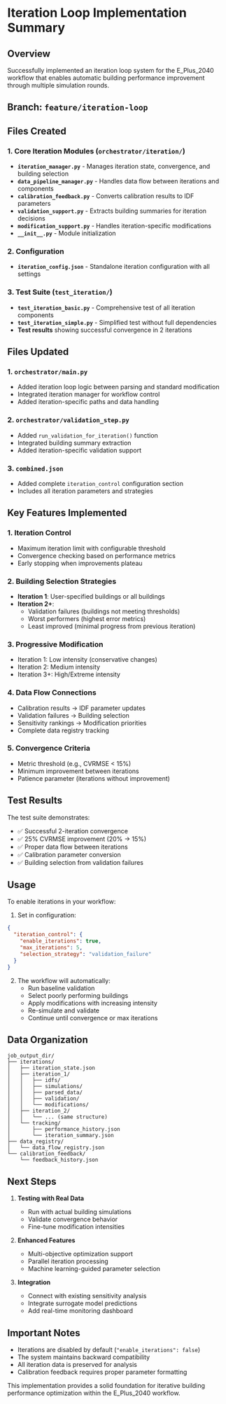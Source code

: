 # Iteration Loop Implementation Summary

## Overview
Successfully implemented an iteration loop system for the E_Plus_2040 workflow that enables automatic building performance improvement through multiple simulation rounds.

## Branch: `feature/iteration-loop`

## Files Created

### 1. Core Iteration Modules (`orchestrator/iteration/`)
- **`iteration_manager.py`** - Manages iteration state, convergence, and building selection
- **`data_pipeline_manager.py`** - Handles data flow between iterations and components
- **`calibration_feedback.py`** - Converts calibration results to IDF parameters
- **`validation_support.py`** - Extracts building summaries for iteration decisions
- **`modification_support.py`** - Handles iteration-specific modifications
- **`__init__.py`** - Module initialization

### 2. Configuration
- **`iteration_config.json`** - Standalone iteration configuration with all settings

### 3. Test Suite (`test_iteration/`)
- **`test_iteration_basic.py`** - Comprehensive test of all iteration components
- **`test_iteration_simple.py`** - Simplified test without full dependencies
- **Test results** showing successful convergence in 2 iterations

## Files Updated

### 1. **`orchestrator/main.py`**
- Added iteration loop logic between parsing and standard modification
- Integrated iteration manager for workflow control
- Added iteration-specific paths and data handling

### 2. **`orchestrator/validation_step.py`**
- Added `run_validation_for_iteration()` function
- Integrated building summary extraction
- Added iteration-specific validation support

### 3. **`combined.json`**
- Added complete `iteration_control` configuration section
- Includes all iteration parameters and strategies

## Key Features Implemented

### 1. **Iteration Control**
- Maximum iteration limit with configurable threshold
- Convergence checking based on performance metrics
- Early stopping when improvements plateau

### 2. **Building Selection Strategies**
- **Iteration 1**: User-specified buildings or all buildings
- **Iteration 2+**: 
  - Validation failures (buildings not meeting thresholds)
  - Worst performers (highest error metrics)
  - Least improved (minimal progress from previous iteration)

### 3. **Progressive Modification**
- Iteration 1: Low intensity (conservative changes)
- Iteration 2: Medium intensity
- Iteration 3+: High/Extreme intensity

### 4. **Data Flow Connections**
- Calibration results → IDF parameter updates
- Validation failures → Building selection
- Sensitivity rankings → Modification priorities
- Complete data registry tracking

### 5. **Convergence Criteria**
- Metric threshold (e.g., CVRMSE < 15%)
- Minimum improvement between iterations
- Patience parameter (iterations without improvement)

## Test Results

The test suite demonstrates:
- ✅ Successful 2-iteration convergence
- ✅ 25% CVRMSE improvement (20% → 15%)
- ✅ Proper data flow between iterations
- ✅ Calibration parameter conversion
- ✅ Building selection from validation failures

## Usage

To enable iterations in your workflow:

1. Set in configuration:
```json
{
  "iteration_control": {
    "enable_iterations": true,
    "max_iterations": 5,
    "selection_strategy": "validation_failure"
  }
}
```

2. The workflow will automatically:
   - Run baseline validation
   - Select poorly performing buildings
   - Apply modifications with increasing intensity
   - Re-simulate and validate
   - Continue until convergence or max iterations

## Data Organization

```
job_output_dir/
├── iterations/
│   ├── iteration_state.json
│   ├── iteration_1/
│   │   ├── idfs/
│   │   ├── simulations/
│   │   ├── parsed_data/
│   │   ├── validation/
│   │   └── modifications/
│   ├── iteration_2/
│   │   └── ... (same structure)
│   └── tracking/
│       ├── performance_history.json
│       └── iteration_summary.json
├── data_registry/
│   └── data_flow_registry.json
└── calibration_feedback/
    └── feedback_history.json
```

## Next Steps

1. **Testing with Real Data**
   - Run with actual building simulations
   - Validate convergence behavior
   - Fine-tune modification intensities

2. **Enhanced Features**
   - Multi-objective optimization support
   - Parallel iteration processing
   - Machine learning-guided parameter selection

3. **Integration**
   - Connect with existing sensitivity analysis
   - Integrate surrogate model predictions
   - Add real-time monitoring dashboard

## Important Notes

- Iterations are disabled by default (`"enable_iterations": false`)
- The system maintains backward compatibility
- All iteration data is preserved for analysis
- Calibration feedback requires proper parameter formatting

This implementation provides a solid foundation for iterative building performance optimization within the E_Plus_2040 workflow.
